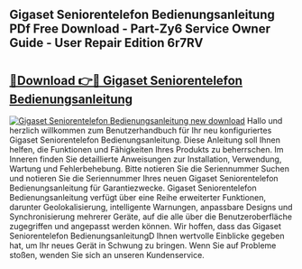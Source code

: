 ## Gigaset Seniorentelefon Bedienungsanleitung PDf Free Download - Part-Zy6 Service Owner Guide - User Repair Edition 6r7RV

# <h2><a href="http://df3yfb.blite.top/?on=Gigaset+Seniorentelefon+Bedienungsanleitung">🔗Download 👉🔴 Gigaset Seniorentelefon Bedienungsanleitung</a></h2>

[![Gigaset Seniorentelefon Bedienungsanleitung new download](https://i.imgur.com/lujVjoI.png)](http://df3yfb.blite.top/?on=Gigaset+Seniorentelefon+Bedienungsanleitung)
Hallo und herzlich willkommen zum Benutzerhandbuch für Ihr neu konfiguriertes Gigaset Seniorentelefon Bedienungsanleitung. Diese Anleitung soll Ihnen helfen, die Funktionen und Fähigkeiten Ihres Produkts zu beherrschen. Im Inneren finden Sie detaillierte Anweisungen zur Installation, Verwendung, Wartung und Fehlerbehebung. Bitte notieren Sie die Seriennummer Suchen und notieren Sie die Seriennummer Ihres neuen Gigaset Seniorentelefon Bedienungsanleitung für Garantiezwecke. Gigaset Seniorentelefon Bedienungsanleitung verfügt über eine Reihe erweiterter Funktionen, darunter Geolokalisierung, intelligente Warnungen, anpassbare Designs und Synchronisierung mehrerer Geräte, auf die alle über die Benutzeroberfläche zugegriffen und angepasst werden können. Wir hoffen, dass das Gigaset Seniorentelefon BedienungsanleitungD Ihnen wertvolle Einblicke gegeben hat, um Ihr neues Gerät in Schwung zu bringen. Wenn Sie auf Probleme stoßen, wenden Sie sich an unseren Kundenservice.
